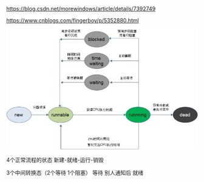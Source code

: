 https://blog.csdn.net/morewindows/article/details/7392749

https://www.cnblogs.com/fingerboy/p/5352880.html


![](/assets/682616-20161115183635779-1231872003.jpg)

4个正常流程的状态
新建-就绪-运行-销毁

3个中间转换态（2个等待  1个阻塞）
等待 别人通知后 就绪

